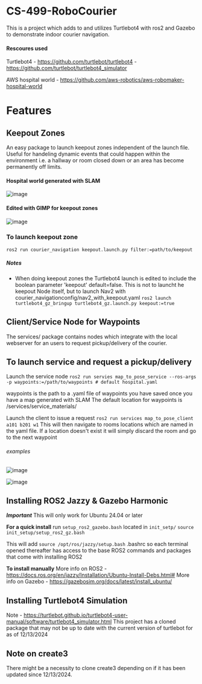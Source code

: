 # CS-499-RoboCourier
This is a project which adds to and utilizes Turtlebot4 with ros2 and Gazebo to demonstrate indoor courier navigation.

#### Rescoures used
Turtlebot4 - https://github.com/turtlebot/turtlebot4
            - https://github.com/turtlebot/turtlebot4_simulator
            
AWS hospital world - https://github.com/aws-robotics/aws-robomaker-hospital-world


# Features
## Keepout Zones
An easy package to launch keepout zones independent of the launch file. Useful for handeling dynamic events that could happen within the environment i.e. a hallway or room closed down or an area has become permanently off limits.

#### Hospital world generated with SLAM
![image](https://github.com/user-attachments/assets/852869bc-79e2-4d84-bc19-f455c4dc8f52)

#### Edited with GIMP for keepout zones
![image](https://github.com/user-attachments/assets/4b413a49-f0b9-4211-af8a-300988ff8c52)

### To launch keepout zone
`ros2 run courier_navigation keepout.launch.py filter:=path/to/keepout`

##### Notes
- When doing keepout zones the Turtlebot4 launch is edited to include the boolean parameter 'keepout' default=false. This is not to launcht he keepout Node itself, but to launch Nav2 with courier_navigationconfig/nav2_with_keepout.yaml
`ros2 launch turtlebot4_gz_bringup turtlebot4_gz.launch.py keepout:=true`


## Client/Service Node for Waypoints
The services/ package contains nodes which integrate with the local webserver for an users to request pickup/delivery of the courier. 

## To launch service and request a pickup/delivery

Launch the service node
`ros2 run servies map_to_pose_service --ros-args -p waypoints:=/path/to/waypoints # default hospital.yaml`

waypoints is the path to a .yaml file of waypoints you have saved once you have a map generated with SLAM
The default location for waypoints is /services/service_materials/ 


Launch the client to issue a request
`ros2 run services map_to_pose_client a101 b201 w1`
This will then navigate to rooms locations which are named in the yaml file. If a location doesn't exist it will simply discard the room and go to the next waypoint


###### examples
![image](https://github.com/user-attachments/assets/5a271ff7-66d3-47e6-86e6-b4e24aec7246)






![image](https://github.com/user-attachments/assets/334d00f2-bcb7-4a8a-87cb-ded157601501)






## Installing ROS2 Jazzy & Gazebo Harmonic
**_Important_** This will only work for Ubuntu 24.04 or later

**For a quick install** run `setup_ros2_gazebo.bash` located in `init_setp/`
`source init_setup/setup_ros2_gz.bash`

This will add `source /opt/ros/jazzy/setup.bash` .bashrc so each terminal opened thereafter has access to the base ROS2 commands and packages that come with installing ROS2

**To install manually**
More info on ROS2 - https://docs.ros.org/en/jazzy/Installation/Ubuntu-Install-Debs.html#
More info on Gazebo - https://gazebosim.org/docs/latest/install_ubuntu/

## Installing Turtlebot4 Simulation
Note - https://turtlebot.github.io/turtlebot4-user-manual/software/turtlebot4_simulator.html
This project has a cloned package that may not be up to date with the current version of turtlebot for as of 12/13/2024


## Note on create3
There might be a necessity to clone create3 depending on if it has been updated since 12/13/2024.






